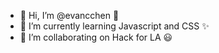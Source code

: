 - 👋 Hi, I’m @evancchen 👀
- 🌱 I’m currently learning Javascript and CSS ✨
- 💞️ I’m collaborating on Hack for LA 😃
